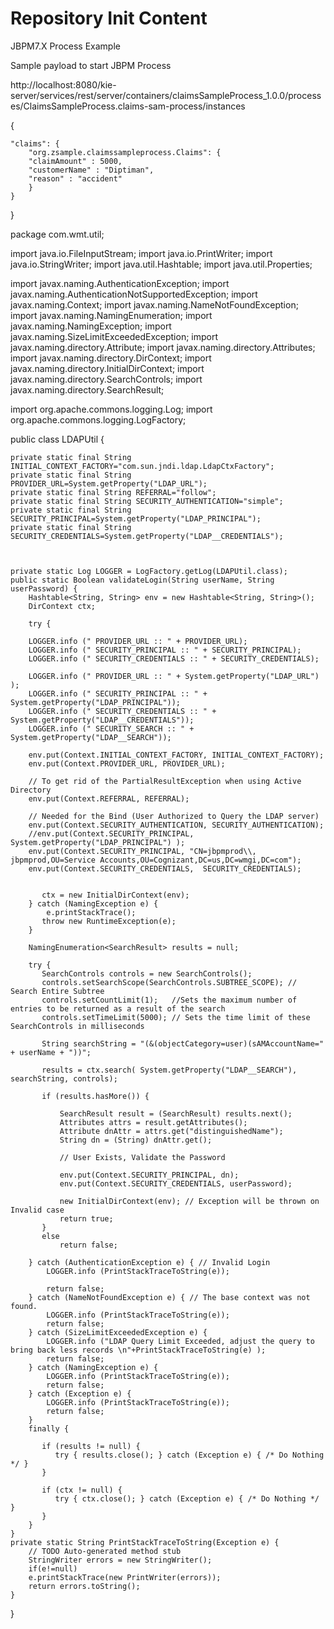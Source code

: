 Repository Init Content
=======================
 JBPM7.X Process Example

Sample payload to start JBPM Process

http://localhost:8080/kie-server/services/rest/server/containers/claimsSampleProcess_1.0.0/processes/ClaimsSampleProcess.claims-sam-process/instances

{
    
    "claims": {
        "org.zsample.claimssampleprocess.Claims": {
        "claimAmount" : 5000,
        "customerName" : "Diptiman",
		"reason" : "accident"
        }
    }
}


package com.wmt.util;

import java.io.FileInputStream;
import java.io.PrintWriter;
import java.io.StringWriter;
import java.util.Hashtable;
import java.util.Properties;

import javax.naming.AuthenticationException;
import javax.naming.AuthenticationNotSupportedException;
import javax.naming.Context;
import javax.naming.NameNotFoundException;
import javax.naming.NamingEnumeration;
import javax.naming.NamingException;
import javax.naming.SizeLimitExceededException;
import javax.naming.directory.Attribute;
import javax.naming.directory.Attributes;
import javax.naming.directory.DirContext;
import javax.naming.directory.InitialDirContext;
import javax.naming.directory.SearchControls;
import javax.naming.directory.SearchResult;

import org.apache.commons.logging.Log;
import org.apache.commons.logging.LogFactory;



public class LDAPUtil {
	
	private static final String INITIAL_CONTEXT_FACTORY="com.sun.jndi.ldap.LdapCtxFactory";
	private static final String PROVIDER_URL=System.getProperty("LDAP_URL");
	private static final String REFERRAL="follow";
	private static final String SECURITY_AUTHENTICATION="simple";
	private static final String SECURITY_PRINCIPAL=System.getProperty("LDAP_PRINCIPAL");
	private static final String SECURITY_CREDENTIALS=System.getProperty("LDAP__CREDENTIALS");
	

	
	private static Log LOGGER = LogFactory.getLog(LDAPUtil.class);
	public static Boolean validateLogin(String userName, String userPassword) {
	    Hashtable<String, String> env = new Hashtable<String, String>();
	    DirContext ctx;
	    
	    try {
		    
	    LOGGER.info (" PROVIDER_URL :: " + PROVIDER_URL);
	    LOGGER.info (" SECURITY_PRINCIPAL :: " + SECURITY_PRINCIPAL);
	    LOGGER.info (" SECURITY_CREDENTIALS :: " + SECURITY_CREDENTIALS);
	    
	    LOGGER.info (" PROVIDER_URL :: " + System.getProperty("LDAP_URL") );
	    LOGGER.info (" SECURITY_PRINCIPAL :: " + System.getProperty("LDAP_PRINCIPAL"));
	    LOGGER.info (" SECURITY_CREDENTIALS :: " + System.getProperty("LDAP__CREDENTIALS"));
	    LOGGER.info (" SECURITY_SEARCH :: " + System.getProperty("LDAP__SEARCH"));
	    
	    env.put(Context.INITIAL_CONTEXT_FACTORY, INITIAL_CONTEXT_FACTORY);
	    env.put(Context.PROVIDER_URL, PROVIDER_URL);

	    // To get rid of the PartialResultException when using Active Directory
	    env.put(Context.REFERRAL, REFERRAL);

	    // Needed for the Bind (User Authorized to Query the LDAP server) 
	    env.put(Context.SECURITY_AUTHENTICATION, SECURITY_AUTHENTICATION);
	    //env.put(Context.SECURITY_PRINCIPAL, System.getProperty("LDAP_PRINCIPAL") );
	    env.put(Context.SECURITY_PRINCIPAL, "CN=jbpmprod\\, jbpmprod,OU=Service Accounts,OU=Cognizant,DC=us,DC=wmgi,DC=com");
	    env.put(Context.SECURITY_CREDENTIALS,  SECURITY_CREDENTIALS);

	   
	       ctx = new InitialDirContext(env);
	    } catch (NamingException e) {
	    	e.printStackTrace();
	       throw new RuntimeException(e);
	    }

	    NamingEnumeration<SearchResult> results = null;

	    try {
	       SearchControls controls = new SearchControls();
	       controls.setSearchScope(SearchControls.SUBTREE_SCOPE); // Search Entire Subtree
	       controls.setCountLimit(1);   //Sets the maximum number of entries to be returned as a result of the search
	       controls.setTimeLimit(5000); // Sets the time limit of these SearchControls in milliseconds

	       String searchString = "(&(objectCategory=user)(sAMAccountName=" + userName + "))";

	       results = ctx.search( System.getProperty("LDAP__SEARCH"), searchString, controls);

	       if (results.hasMore()) {

	           SearchResult result = (SearchResult) results.next();
	           Attributes attrs = result.getAttributes();
	           Attribute dnAttr = attrs.get("distinguishedName");
	           String dn = (String) dnAttr.get();

	           // User Exists, Validate the Password

	           env.put(Context.SECURITY_PRINCIPAL, dn);
	           env.put(Context.SECURITY_CREDENTIALS, userPassword);

	           new InitialDirContext(env); // Exception will be thrown on Invalid case
	           return true;
	       } 
	       else 
	           return false;

	    } catch (AuthenticationException e) { // Invalid Login
	    	LOGGER.info (PrintStackTraceToString(e));
	    	
	        return false;
	    } catch (NameNotFoundException e) { // The base context was not found.
	    	LOGGER.info (PrintStackTraceToString(e));
	        return false;
	    } catch (SizeLimitExceededException e) {
	    	LOGGER.info ("LDAP Query Limit Exceeded, adjust the query to bring back less records \n"+PrintStackTraceToString(e) );
	    	return false;
	    } catch (NamingException e) {
	    	LOGGER.info (PrintStackTraceToString(e));
	    	return false;
	    } catch (Exception e) {
	    	LOGGER.info (PrintStackTraceToString(e));
	    	return false;
	    }
	    finally {

	       if (results != null) {
	          try { results.close(); } catch (Exception e) { /* Do Nothing */ }
	       }

	       if (ctx != null) {
	          try { ctx.close(); } catch (Exception e) { /* Do Nothing */ }
	       }
	    }
	}
	private static String PrintStackTraceToString(Exception e) {
		// TODO Auto-generated method stub
		StringWriter errors = new StringWriter();
		if(e!=null)
		e.printStackTrace(new PrintWriter(errors));
		return errors.toString();
	}
}


